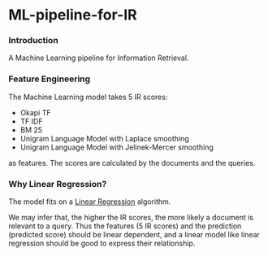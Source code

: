 # ML-pipeline-for-IR

### Introduction

A Machine Learning pipeline for Information Retrieval.

### Feature Engineering

The Machine Learning model takes 5 IR scores: 
* Okapi TF
* TF IDF
* BM 25
* Unigram Language Model with Laplace smoothing
* Unigram Language Model with Jelinek-Mercer smoothing 

as features. The scores are calculated by the documents and the queries.

### Why Linear Regression?

The model fits on a [Linear Regression](https://en.wikipedia.org/wiki/Linear_regression) algorithm.

We may infer that, the higher the IR scores, the more likely a document is relevant to a query. Thus the features (5 IR scores) and the prediction (predicted score) should be linear dependent, and a linear model like linear regression should be good to express their relationship.
